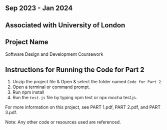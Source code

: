 ## Sep 2023 - Jan 2024

## Associated with University of London

## Project Name
Software Design and Development Coursework

## Instructions for Running the Code for Part 2

1. Unzip the project file & Open & select the folder named `Code for Part 2`.
2. Open a terminal or command prompt.
3. Run npm install
4. Run the `test.js` file by typing npm test or npx mocha test.js.

For more information on this project, see PART 1.pdf, PART 2.pdf, and PART 3.pdf.

Note: Any other code or resources used are referenced.
